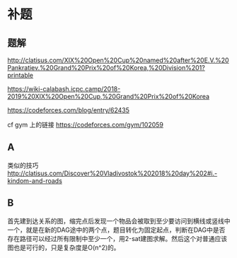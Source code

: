 # 补题

## 题解

http://clatisus.com/XIX%20Open%20Cup%20named%20after%20E.V.%20Pankratiev.%20Grand%20Prix%20of%20Korea,%20Division%201?printable

https://wiki-calabash.icpc.camp/2018-2019%20XIX%20Open%20Cup,%20Grand%20Prix%20of%20Korea

https://codeforces.com/blog/entry/62435

cf gym 上的链接 https://codeforces.com/gym/102059

## A

类似的技巧 http://clatisus.com/Discover%20Vladivostok%202018%20day%202#i.-kindom-and-roads

## B
首先建到达关系的图，缩完点后发现一个物品会被取到至少要访问到横线或竖线中一个，就是在新的DAG途中的两个点，题目转化为固定起点，判断在DAG中是否存在路径可以经过所有限制中至少一个，用2-sat建图求解。然后这个对普通应该图也是可行的，只是复杂度是O(n^2)的。